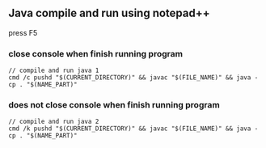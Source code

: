 ## Java compile and run using notepad++

press F5

### close console when finish running program
```batch
// compile and run java 1
cmd /c pushd "$(CURRENT_DIRECTORY)" && javac "$(FILE_NAME)" && java -cp . "$(NAME_PART)"
```

### does not close console when finish running program
```batch
// compile and run java 2
cmd /k pushd "$(CURRENT_DIRECTORY)" && javac "$(FILE_NAME)" && java -cp . "$(NAME_PART)"
```
